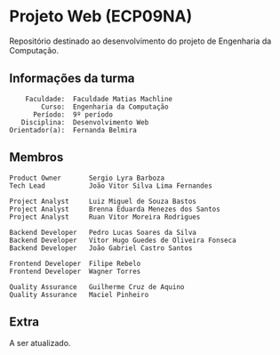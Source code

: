 # Projeto Web (ECP09NA)

Repositório destinado ao desenvolvimento do projeto de Engenharia da Computação.

## Informações da turma

```
    Faculdade:  Faculdade Matias Machline
        Curso:  Engenharia da Computação
      Período:  9º período
   Disciplina:  Desenvolvimento Web
Orientador(a):  Fernanda Belmira
```

## Membros

```
Product Owner       Sergio Lyra Barboza
Tech Lead           João Vitor Silva Lima Fernandes

Project Analyst     Luiz Miguel de Souza Bastos
Project Analyst     Brenna Eduarda Menezes dos Santos
Project Analyst     Ruan Vitor Moreira Rodrigues

Backend Developer   Pedro Lucas Soares da Silva
Backend Developer   Vitor Hugo Guedes de Oliveira Fonseca
Backend Developer   João Gabriel Castro Santos

Frontend Developer  Filipe Rebelo
Frontend Developer  Wagner Torres

Quality Assurance   Guilherme Cruz de Aquino
Quality Assurance   Maciel Pinheiro
```

## Extra

A ser atualizado.